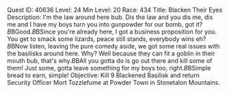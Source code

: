 Quest ID: 40636
Level: 24
Min Level: 20
Race: 434
Title: Blacken Their Eyes
Description: I'm the law around here bub. Dis the law and you dis me, dis me and I have my boys turn you into gunpowder for our bomb, got it?$B$BGood.$B$BSince you're already here, I got a business proposition for you. You get to smack some lizards, peace still stands, everybody wins eh?$B$BNow listen, leaving the pure comedy aside, we got some real issues with the basilisks around here. Why? Well because they can fit a goblin in their mouth bub, that's why.$B$BAll you gotta do is go out there and kill some of them! Just some, gotta leave something for my boys too, right.$B$BSimple bread to earn, simple!
Objective: Kill 9 Blackened Basilisk and return Security Officer Mort Tozzlefume at Powder Town in Stonetalon Mountains.
